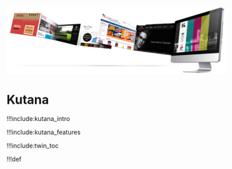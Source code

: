 ![](img/internet_flow_transp.png)

# Kutana

!!!include:kutana_intro

!!!include:kutana_features

!!!include:twin_toc

!!!def